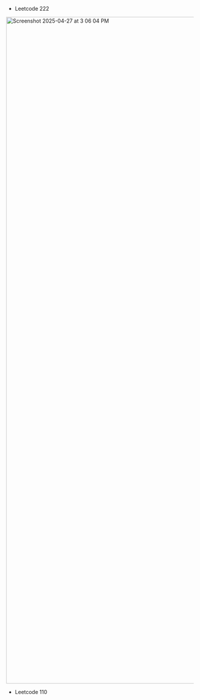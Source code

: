 - Leetcode 222
<img width="1792" alt="Screenshot 2025-04-27 at 3 06 04 PM" src="https://github.com/user-attachments/assets/b5f8de2c-2fd3-44e8-a96b-bd5917525d5e" />

- Leetcode 110

